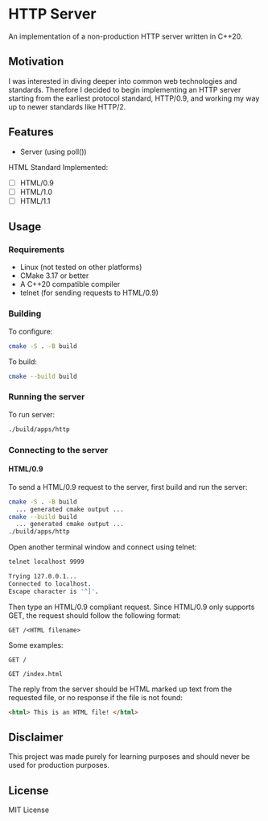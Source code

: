 # HTTP Server

An implementation of a non-production HTTP server written in C++20.

## Motivation

I was interested in diving deeper into common web technologies and standards. Therefore I decided to begin implementing an HTTP server starting from the earliest protocol standard, HTTP/0.9, and working my way up to newer standards like HTTP/2.

## Features

* Server (using poll())

HTML Standard Implemented:

* [ ] HTML/0.9
* [ ] HTML/1.0
* [ ] HTML/1.1

## Usage

### Requirements

* Linux (not tested on other platforms)
* CMake 3.17 or better
* A C++20 compatible compiler
* telnet (for sending requests to HTML/0.9)

### Building

To configure:

```bash
cmake -S . -B build
```

To build:

```bash
cmake --build build
```

### Running the server

To run server:

```bash
./build/apps/http
```

### Connecting to the server

#### HTML/0.9

To send a HTML/0.9 request to the server, first build and run the server:

```bash
cmake -S . -B build
  ... generated cmake output ...
cmake --build build
  ... generated cmake output ...
./build/apps/http
```

Open another terminal window and connect using telnet:

```bash
telnet localhost 9999

Trying 127.0.0.1...
Connected to localhost.
Escape character is '^]'.
```

Then type an HTML/0.9 compliant request. Since HTML/0.9 only supports GET, the request should follow the following format:

```text
GET /<HTML filename>
```

Some examples:

```text
GET /
```

```text
GET /index.html
```

The reply from the server should be HTML marked up text from the requested file, or no response if the file is not found:

```html
<html> This is an HTML file! </html>
```

## Disclaimer

This project was made purely for learning purposes and should never be used for production purposes.

## License

MIT License
